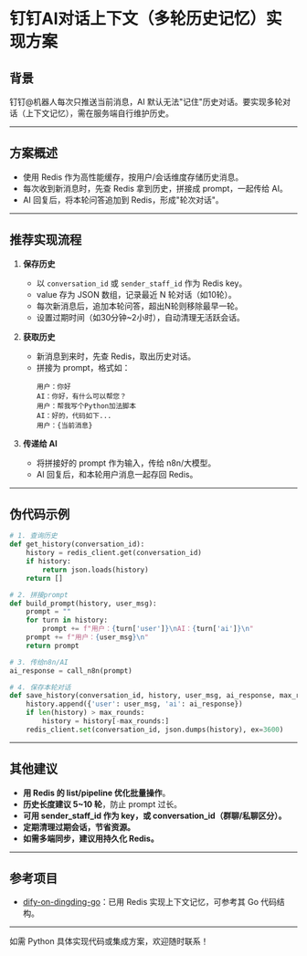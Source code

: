 # 钉钉AI对话上下文（多轮历史记忆）实现方案

## 背景

钉钉@机器人每次只推送当前消息，AI 默认无法"记住"历史对话。要实现多轮对话（上下文记忆），需在服务端自行维护历史。

---

## 方案概述

- 使用 Redis 作为高性能缓存，按用户/会话维度存储历史消息。
- 每次收到新消息时，先查 Redis 拿到历史，拼接成 prompt，一起传给 AI。
- AI 回复后，将本轮问答追加到 Redis，形成"轮次对话"。

---

## 推荐实现流程

1. **保存历史**
   - 以 `conversation_id` 或 `sender_staff_id` 作为 Redis key。
   - value 存为 JSON 数组，记录最近 N 轮对话（如10轮）。
   - 每次新消息后，追加本轮问答，超出N轮则移除最早一轮。
   - 设置过期时间（如30分钟~2小时），自动清理无活跃会话。

2. **获取历史**
   - 新消息到来时，先查 Redis，取出历史对话。
   - 拼接为 prompt，格式如：
     ```
     用户：你好
     AI：你好，有什么可以帮您？
     用户：帮我写个Python加法脚本
     AI：好的，代码如下...
     用户：{当前消息}
     ```

3. **传递给 AI**
   - 将拼接好的 prompt 作为输入，传给 n8n/大模型。
   - AI 回复后，和本轮用户消息一起存回 Redis。

---

## 伪代码示例

```python
# 1. 查询历史
def get_history(conversation_id):
    history = redis_client.get(conversation_id)
    if history:
        return json.loads(history)
    return []

# 2. 拼接prompt
def build_prompt(history, user_msg):
    prompt = ""
    for turn in history:
        prompt += f"用户：{turn['user']}\nAI：{turn['ai']}\n"
    prompt += f"用户：{user_msg}\n"
    return prompt

# 3. 传给n8n/AI
ai_response = call_n8n(prompt)

# 4. 保存本轮对话
def save_history(conversation_id, history, user_msg, ai_response, max_rounds=10):
    history.append({'user': user_msg, 'ai': ai_response})
    if len(history) > max_rounds:
        history = history[-max_rounds:]
    redis_client.set(conversation_id, json.dumps(history), ex=3600)
```

---

## 其他建议

- **用 Redis 的 list/pipeline 优化批量操作**。
- **历史长度建议 5~10 轮**，防止 prompt 过长。
- **可用 sender_staff_id 作为 key，或 conversation_id（群聊/私聊区分）。**
- **定期清理过期会话，节省资源。**
- **如需多端同步，建议用持久化 Redis。**

---

## 参考项目
- [dify-on-dingding-go](../GitHub/dify-on-dingding-go/)：已用 Redis 实现上下文记忆，可参考其 Go 代码结构。

---

如需 Python 具体实现代码或集成方案，欢迎随时联系！ 
